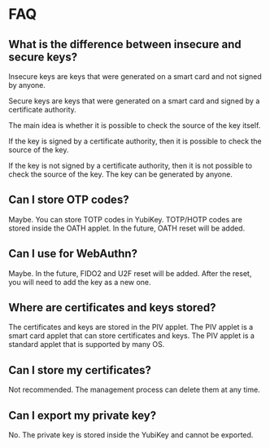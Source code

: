 # FAQ

## What is the difference between insecure and secure keys?

Insecure keys are keys that were generated on a smart card and not signed by anyone.

Secure keys are keys that were generated on a smart card and signed by a certificate authority.

The main idea is whether it is possible to check the source of the key itself.

If the key is signed by a certificate authority, then it is possible to check the source of the key.

If the key is not signed by a certificate authority, then it is not possible to check the source of the key. The key can be generated by anyone.

## Can I store OTP codes?

Maybe. You can store TOTP codes in YubiKey. TOTP/HOTP codes are stored inside the OATH applet. In the future, OATH reset will be added.

## Can I use for WebAuthn?

Maybe. In the future, FIDO2 and U2F reset will be added. After the reset, you will need to add the key as a new one.

## Where are certificates and keys stored?

The certificates and keys are stored in the PIV applet. The PIV applet is a smart card applet that can store certificates and keys. The PIV applet is a standard applet that is supported by many OS.

## Can I store my certificates?

Not recommended. The management process can delete them at any time.

## Can I export my private key?

No. The private key is stored inside the YubiKey and cannot be exported.
